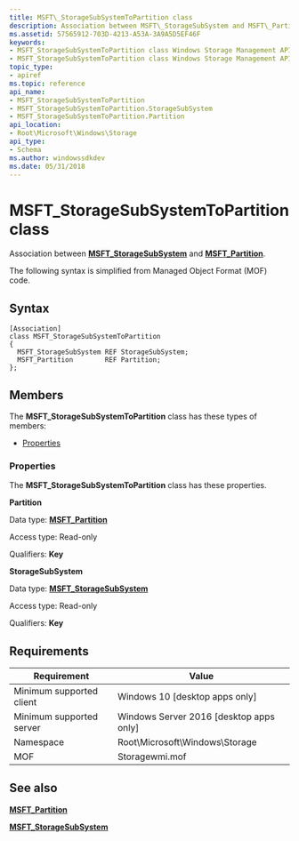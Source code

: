```yaml
---
title: MSFT\_StorageSubSystemToPartition class
description: Association between MSFT\_StorageSubSystem and MSFT\_Partition.
ms.assetid: 57565912-703D-4213-A53A-3A9A5D5EF46F
keywords:
- MSFT_StorageSubSystemToPartition class Windows Storage Management API
- MSFT_StorageSubSystemToPartition class Windows Storage Management API , described
topic_type:
- apiref
ms.topic: reference
api_name:
- MSFT_StorageSubSystemToPartition
- MSFT_StorageSubSystemToPartition.StorageSubSystem
- MSFT_StorageSubSystemToPartition.Partition
api_location:
- Root\Microsoft\Windows\Storage
api_type:
- Schema
ms.author: windowssdkdev
ms.date: 05/31/2018
---
```


# MSFT\_StorageSubSystemToPartition class

Association between [**MSFT\_StorageSubSystem**](msft-storagesubsystem.md) and [**MSFT\_Partition**](msft-partition.md).

The following syntax is simplified from Managed Object Format (MOF) code.

## Syntax

``` syntax
[Association]
class MSFT_StorageSubSystemToPartition
{
  MSFT_StorageSubSystem REF StorageSubSystem;
  MSFT_Partition        REF Partition;
};
```

## Members

The **MSFT\_StorageSubSystemToPartition** class has these types of members:

-   [Properties](#properties)

### Properties

The **MSFT\_StorageSubSystemToPartition** class has these properties.

 

**Partition**
   

Data type: **[**MSFT\_Partition**](msft-partition.md)**
 

Access type: Read-only
 

Qualifiers: **Key**
 

 

**StorageSubSystem**
   

Data type: **[**MSFT\_StorageSubSystem**](msft-storagesubsystem.md)**
 

Access type: Read-only
 

Qualifiers: **Key**
 

 

## Requirements



| Requirement | Value |
|-------------------------------------|-------------------------------------------------------------------------------------------|
| Minimum supported client | Windows 10 \[desktop apps only\]                                               |
| Minimum supported server | Windows Server 2016 \[desktop apps only\]                                      |
| Namespace                | Root\\Microsoft\\Windows\\Storage                                              |
| MOF                      |  Storagewmi.mof  |



## See also

 

[**MSFT\_Partition**](msft-partition.md)
 

[**MSFT\_StorageSubSystem**](msft-storagesubsystem.md)
 

 

 





